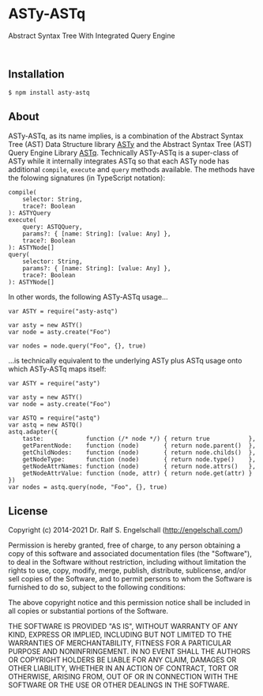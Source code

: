 
ASTy-ASTq
=========

Abstract Syntax Tree With Integrated Query Engine

<p/>
<img src="https://nodei.co/npm/asty-astq.png?downloads=true&stars=true" alt=""/>

<p/>
<img src="https://david-dm.org/rse/asty-astq.png" alt=""/>

Installation
------------

```shell
$ npm install asty-astq
```

About
-----

ASTy-ASTq, as its name implies, is a combination of
the Abstract Syntax Tree (AST) Data Structure library
[ASTy](https://www.npmjs.com/package/asty) and the Abstract Syntax Tree
(AST) Query Engine Library [ASTq](https://www.npmjs.com/package/astq).
Technically ASTy-ASTq is a super-class of ASTy while it internally
integrates ASTq so that each ASTy node has additional `compile`,
`execute` and `query` methods available. The methods have the folowing
signatures (in TypeScript notation):

    compile(
        selector: String,
        trace?: Boolean
    ): ASTYQuery
    execute(
        query: ASTQQuery,
        params?: { [name: String]: [value: Any] },
        trace?: Boolean
    ): ASTYNode[]
    query(
        selector: String,
        params?: { [name: String]: [value: Any] },
        trace?: Boolean
    ): ASTYNode[]

In other words, the following ASTy-ASTq usage...

    var ASTY = require("asty-astq")

    var asty = new ASTY()
    var node = asty.create("Foo")

    var nodes = node.query("Foo", {}, true)

...is technically equivalent to the underlying ASTy plus ASTq usage onto
which ASTy-ASTq maps itself:

    var ASTY = require("asty")

    var asty = new ASTY()
    var node = asty.create("Foo")

    var ASTQ = require("astq")
    var astq = new ASTQ()
    astq.adapter({
        taste:            function (/* node */) { return true           },
        getParentNode:    function (node)       { return node.parent()  },
        getChildNodes:    function (node)       { return node.childs()  },
        getNodeType:      function (node)       { return node.type()    },
        getNodeAttrNames: function (node)       { return node.attrs()   },
        getNodeAttrValue: function (node, attr) { return node.get(attr) }
    })
    var nodes = astq.query(node, "Foo", {}, true)

License
-------

Copyright (c) 2014-2021 Dr. Ralf S. Engelschall (http://engelschall.com/)

Permission is hereby granted, free of charge, to any person obtaining
a copy of this software and associated documentation files (the
"Software"), to deal in the Software without restriction, including
without limitation the rights to use, copy, modify, merge, publish,
distribute, sublicense, and/or sell copies of the Software, and to
permit persons to whom the Software is furnished to do so, subject to
the following conditions:

The above copyright notice and this permission notice shall be included
in all copies or substantial portions of the Software.

THE SOFTWARE IS PROVIDED "AS IS", WITHOUT WARRANTY OF ANY KIND,
EXPRESS OR IMPLIED, INCLUDING BUT NOT LIMITED TO THE WARRANTIES OF
MERCHANTABILITY, FITNESS FOR A PARTICULAR PURPOSE AND NONINFRINGEMENT.
IN NO EVENT SHALL THE AUTHORS OR COPYRIGHT HOLDERS BE LIABLE FOR ANY
CLAIM, DAMAGES OR OTHER LIABILITY, WHETHER IN AN ACTION OF CONTRACT,
TORT OR OTHERWISE, ARISING FROM, OUT OF OR IN CONNECTION WITH THE
SOFTWARE OR THE USE OR OTHER DEALINGS IN THE SOFTWARE.

